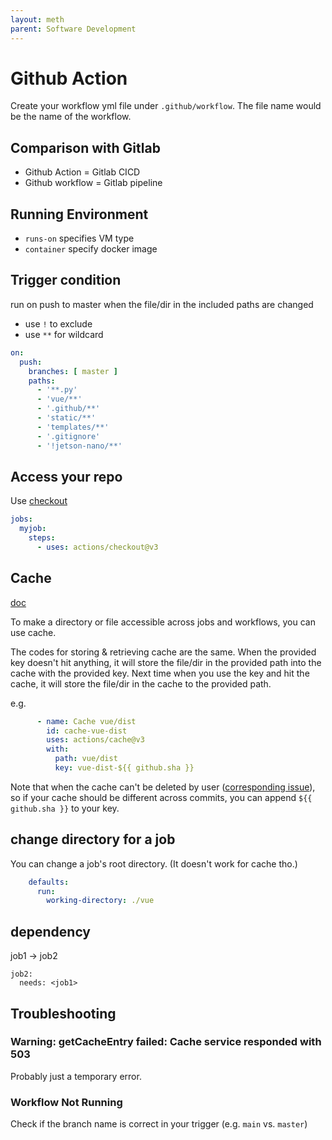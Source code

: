 ```yaml
---
layout: meth
parent: Software Development
---
```


# Github Action

Create your workflow yml file under `.github/workflow`. The file name would be the name of the workflow.

## Comparison with Gitlab

- Github Action = Gitlab CICD
- Github workflow = Gitlab pipeline

## Running Environment

- `runs-on` specifies VM type
- `container` specify docker image

## Trigger condition

run on push to master when the file/dir in the included paths are changed 

- use `!` to exclude
- use `**` for wildcard

```yml
on:
  push:
    branches: [ master ]
    paths:
      - '**.py'
      - 'vue/**'
      - '.github/**'
      - 'static/**'
      - 'templates/**'
      - '.gitignore'
      - '!jetson-nano/**'
```

## Access your repo

Use [checkout](https://github.com/actions/checkout)

```yaml
jobs:
  myjob:
    steps:
      - uses: actions/checkout@v3
```

## Cache

[doc](https://docs.github.com/en/actions/using-workflows/caching-dependencies-to-speed-up-workflows)

To make a directory or file accessible across jobs and workflows, you can use cache.

The codes for storing & retrieving cache are the same. When the provided key doesn't hit anything, it will store the file/dir in the provided path into the cache with the provided key. Next time when you use the key and hit the cache, it will store the file/dir in the cache to the provided path.

e.g.

```yml
      - name: Cache vue/dist
        id: cache-vue-dist
        uses: actions/cache@v3
        with:
          path: vue/dist
          key: vue-dist-${{ github.sha }}
```

Note that when the cache can't be deleted by user ([corresponding issue](https://github.com/actions/cache/issues/2)), so if your cache should be different across commits, you can append `${{ github.sha }}` to your key.

## change directory for a job

You can change a job's root directory. (It doesn't work for cache tho.)

```yml
    defaults:
      run:
        working-directory: ./vue
```

## dependency

job1 -> job2

```
job2:
  needs: <job1>
```

## Troubleshooting

### Warning: getCacheEntry failed: Cache service responded with 503

Probably just a temporary error.

### Workflow Not Running

Check if the branch name is correct in your trigger (e.g. `main` vs. `master`)
